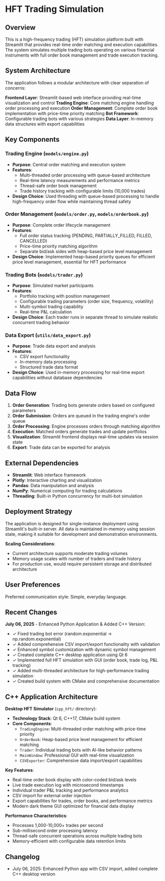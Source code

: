 # HFT Trading Simulation

## Overview

This is a high-frequency trading (HFT) simulation platform built with Streamlit that provides real-time order matching and execution capabilities. The system simulates multiple trading bots operating on various financial instruments with full order book management and trade execution tracking.

## System Architecture

The application follows a modular architecture with clear separation of concerns:

**Frontend Layer**: Streamlit-based web interface providing real-time visualization and control
**Trading Engine**: Core matching engine handling order processing and execution
**Order Management**: Complete order book implementation with price-time priority matching
**Bot Framework**: Configurable trading bots with various strategies
**Data Layer**: In-memory data structures with export capabilities

## Key Components

### Trading Engine (`models/engine.py`)
- **Purpose**: Central order matching and execution system
- **Features**: 
  - Multi-threaded order processing with queue-based architecture
  - Real-time latency measurements and performance metrics
  - Thread-safe order book management
  - Trade history tracking with configurable limits (10,000 trades)
- **Design Choice**: Used threading with queue-based processing to handle high-frequency order flow while maintaining thread safety

### Order Management (`models/order.py`, `models/orderbook.py`)
- **Purpose**: Complete order lifecycle management
- **Features**:
  - Full order status tracking (PENDING, PARTIALLY_FILLED, FILLED, CANCELLED)
  - Price-time priority matching algorithm
  - Separate bid/ask sides with heap-based price level management
- **Design Choice**: Implemented heap-based priority queues for efficient price level management, essential for HFT performance

### Trading Bots (`models/trader.py`)
- **Purpose**: Simulated market participants
- **Features**:
  - Portfolio tracking with position management
  - Configurable trading parameters (order size, frequency, volatility)
  - Multi-symbol trading capability
  - Real-time P&L calculation
- **Design Choice**: Each trader runs in separate thread to simulate realistic concurrent trading behavior

### Data Export (`utils/data_export.py`)
- **Purpose**: Trade data export and analysis
- **Features**: 
  - CSV export functionality
  - In-memory data processing
  - Structured trade data format
- **Design Choice**: Used in-memory processing for real-time export capabilities without database dependencies

## Data Flow

1. **Order Generation**: Trading bots generate orders based on configured parameters
2. **Order Submission**: Orders are queued in the trading engine's order queue
3. **Order Processing**: Engine processes orders through matching algorithm
4. **Execution**: Matched orders generate trades and update portfolios
5. **Visualization**: Streamlit frontend displays real-time updates via session state
6. **Export**: Trade data can be exported for analysis

## External Dependencies

- **Streamlit**: Web interface framework
- **Plotly**: Interactive charting and visualization
- **Pandas**: Data manipulation and analysis
- **NumPy**: Numerical computing for trading calculations
- **Threading**: Built-in Python concurrency for multi-bot simulation

## Deployment Strategy

The application is designed for single-instance deployment using Streamlit's built-in server. All data is maintained in-memory using session state, making it suitable for development and demonstration environments.

**Scaling Considerations**: 
- Current architecture supports moderate trading volumes
- Memory usage scales with number of traders and trade history
- For production use, would require persistent storage and distributed architecture

## User Preferences

Preferred communication style: Simple, everyday language.

## Recent Changes

**July 06, 2025** - Enhanced Python Application & Added C++ Version:
- ✓ Fixed trading bot error (random.exponential → np.random.exponential)  
- ✓ Added comprehensive CSV import/export functionality with validation
- ✓ Enhanced symbol customization with dynamic symbol management
- ✓ Created complete C++ desktop application using Qt 6
- ✓ Implemented full HFT simulation with GUI (order book, trade log, P&L tracking)
- ✓ Added multi-threaded architecture for high-performance trading simulation
- ✓ Created build system with CMake and comprehensive documentation

## C++ Application Architecture

**Desktop HFT Simulator** (`cpp_hft/` directory):
- **Technology Stack**: Qt 6, C++17, CMake build system
- **Core Components**:
  - `TradingEngine`: Multi-threaded order matching with price-time priority
  - `OrderBook`: Heap-based price level management for efficient matching  
  - `Trader`: Individual trading bots with AI-like behavior patterns
  - `MainWindow`: Professional GUI with real-time visualization
  - `CSVExporter`: Comprehensive data import/export capabilities

**Key Features**:
- Real-time order book display with color-coded bid/ask levels
- Live trade execution log with microsecond timestamps
- Individual trader P&L tracking and performance analytics
- CSV import for external order injection
- Export capabilities for trades, order books, and performance metrics
- Modern dark theme GUI optimized for financial data display

**Performance Characteristics**:
- Processes 1,000-10,000+ trades per second
- Sub-millisecond order processing latency
- Thread-safe concurrent operations across multiple trading bots
- Memory-efficient with configurable data retention limits

## Changelog

- July 06, 2025: Enhanced Python app with CSV import, added complete C++ desktop version